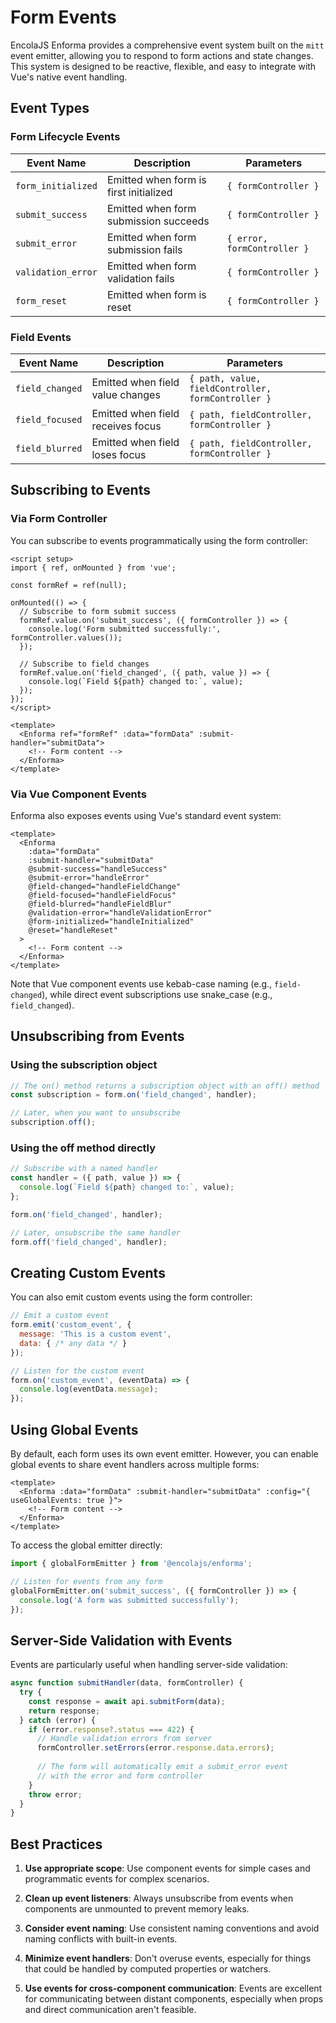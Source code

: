 # Form Events

<!-- 
This page should provide:
1. Comprehensive guide to the form event system
2. Available events and their usage
3. Event propagation and handling
4. Custom event implementation
5. Integration with Vue events
6. Advanced event patterns
7. Best practices and common patterns
-->

EncolaJS Enforma provides a comprehensive event system built on the `mitt` event emitter, allowing you to respond to form actions and state changes. This system is designed to be reactive, flexible, and easy to integrate with Vue's native event handling.

## Event Types

### Form Lifecycle Events

| Event Name | Description | Parameters |
|------------|-------------|------------|
| `form_initialized` | Emitted when form is first initialized | `{ formController }` |
| `submit_success` | Emitted when form submission succeeds | `{ formController }` |
| `submit_error` | Emitted when form submission fails | `{ error, formController }` |
| `validation_error` | Emitted when form validation fails | `{ formController }` |
| `form_reset` | Emitted when form is reset | `{ formController }` |

### Field Events

| Event Name | Description | Parameters |
|------------|-------------|------------|
| `field_changed` | Emitted when field value changes | `{ path, value, fieldController, formController }` |
| `field_focused` | Emitted when field receives focus | `{ path, fieldController, formController }` |
| `field_blurred` | Emitted when field loses focus | `{ path, fieldController, formController }` |

## Subscribing to Events

### Via Form Controller

You can subscribe to events programmatically using the form controller:

```vue
<script setup>
import { ref, onMounted } from 'vue';

const formRef = ref(null);

onMounted(() => {
  // Subscribe to form submit success
  formRef.value.on('submit_success', ({ formController }) => {
    console.log('Form submitted successfully:', formController.values());
  });
  
  // Subscribe to field changes
  formRef.value.on('field_changed', ({ path, value }) => {
    console.log(`Field ${path} changed to:`, value);
  });
});
</script>

<template>
  <Enforma ref="formRef" :data="formData" :submit-handler="submitData">
    <!-- Form content -->
  </Enforma>
</template>
```

### Via Vue Component Events

Enforma also exposes events using Vue's standard event system:

```vue
<template>
  <Enforma 
    :data="formData" 
    :submit-handler="submitData"
    @submit-success="handleSuccess"
    @submit-error="handleError"
    @field-changed="handleFieldChange"
    @field-focused="handleFieldFocus"
    @field-blurred="handleFieldBlur"
    @validation-error="handleValidationError"
    @form-initialized="handleInitialized"
    @reset="handleReset"
  >
    <!-- Form content -->
  </Enforma>
</template>
```

Note that Vue component events use kebab-case naming (e.g., `field-changed`), while direct event subscriptions use snake_case (e.g., `field_changed`).

## Unsubscribing from Events

### Using the subscription object

```javascript
// The on() method returns a subscription object with an off() method
const subscription = form.on('field_changed', handler);

// Later, when you want to unsubscribe
subscription.off();
```

### Using the off method directly

```javascript
// Subscribe with a named handler
const handler = ({ path, value }) => {
  console.log(`Field ${path} changed to:`, value);
};

form.on('field_changed', handler);

// Later, unsubscribe the same handler
form.off('field_changed', handler);
```

## Creating Custom Events

You can also emit custom events using the form controller:

```javascript
// Emit a custom event
form.emit('custom_event', { 
  message: 'This is a custom event',
  data: { /* any data */ }
});

// Listen for the custom event
form.on('custom_event', (eventData) => {
  console.log(eventData.message);
});
```

## Using Global Events

By default, each form uses its own event emitter. However, you can enable global events to share event handlers across multiple forms:

```vue
<template>
  <Enforma :data="formData" :submit-handler="submitData" :config="{ useGlobalEvents: true }">
    <!-- Form content -->
  </Enforma>
</template>
```

To access the global emitter directly:

```javascript
import { globalFormEmitter } from '@encolajs/enforma';

// Listen for events from any form
globalFormEmitter.on('submit_success', ({ formController }) => {
  console.log('A form was submitted successfully');
});
```

## Server-Side Validation with Events

Events are particularly useful when handling server-side validation:

```javascript
async function submitHandler(data, formController) {
  try {
    const response = await api.submitForm(data);
    return response;
  } catch (error) {
    if (error.response?.status === 422) {
      // Handle validation errors from server
      formController.setErrors(error.response.data.errors);
      
      // The form will automatically emit a submit_error event
      // with the error and form controller
    }
    throw error;
  }
}
```

## Best Practices

1. **Use appropriate scope**: Use component events for simple cases and programmatic events for complex scenarios.

2. **Clean up event listeners**: Always unsubscribe from events when components are unmounted to prevent memory leaks.

3. **Consider event naming**: Use consistent naming conventions and avoid naming conflicts with built-in events.

4. **Minimize event handlers**: Don't overuse events, especially for things that could be handled by computed properties or watchers.

5. **Use events for cross-component communication**: Events are excellent for communicating between distant components, especially when props and direct communication aren't feasible.